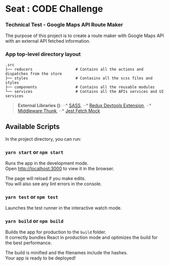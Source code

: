 # Seat : CODE Challenge

### Technical Test - Google Maps API Route Maker

The purpose of this project is to create a route maker with Google Maps API with an external API fetched information.

### App top-level directory layout

    .src
    ├── reducers                   # Contains all the actions and dispatches from the store
    ├── styles                     # Contasins all the scss files and styles
    ├── components                 # Contains all the reusable modules
    └── services                   # Contains all the APIs services and UI services

> **External Libraries ()**: 
⋅⋅* [SASS](https://github.com/sass/node-sass),
⋅⋅* [Redux Devtools Extension](https://github.com/zalmoxisus/redux-devtools-extension),
⋅⋅* [Middleware Thunk](https://github.com/reduxjs/redux-thunk),
⋅⋅* [Jest Fetch Mock](https://www.npmjs.com/package/jest-fetch-mock)


## Available Scripts

In the project directory, you can run:

### `yarn start` or `npm start`

Runs the app in the development mode.<br />
Open [http://localhost:3000](http://localhost:3000) to view it in the browser.

The page will reload if you make edits.<br />
You will also see any lint errors in the console.

### `yarn test` or `npm test`

Launches the test runner in the interactive watch mode.<br />

### `yarn build` or `npm build`

Builds the app for production to the `build` folder.<br />
It correctly bundles React in production mode and optimizes the build for the best performance.

The build is minified and the filenames include the hashes.<br />
Your app is ready to be deployed!